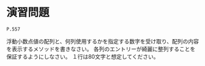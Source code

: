 
演習問題
========

`P.557`

浮動小数点値の配列と、何列使用するかを指定する数字を受け取り、配列の内容を表示するメソッドを書きなさい。
各列のエントリーが綺麗に整列することを保証するようにしなさい。
１行は80文字と想定してください。
